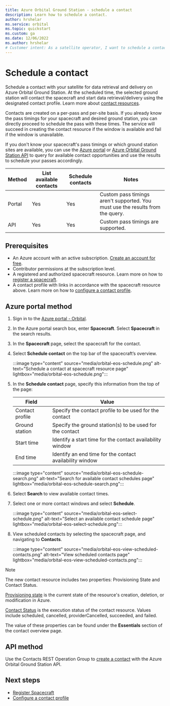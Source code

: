 ```yaml
---
title: Azure Orbital Ground Station - schedule a contact
description: Learn how to schedule a contact.
author: hrshelar
ms.service: orbital
ms.topic: quickstart
ms.custom: ga
ms.date: 12/06/2022
ms.author: hrshelar
# Customer intent: As a satellite operator, I want to schedule a contact to ingest data from my satellite into Azure.
---
```


# Schedule a contact

Schedule a contact with your satellite for data retrieval and delivery on Azure Orbital Ground Station. At the scheduled time, the selected ground station will contact the spacecraft and start data retrieval/delivery using the designated contact profile. Learn more about [contact resources](concepts-contact.md).

Contacts are created on a per-pass and per-site basis. If you already know the pass timings for your spacecraft and desired ground station, you can directly proceed to schedule the pass with these times. The service will succeed in creating the contact resource if the window is available and fail if the window is unavailable.

If you don't know your spacecraft's pass timings or which ground station sites are available, you can use the [Azure portal](https://aka.ms/orbital/portal) or [Azure Orbital Ground Station API](/rest/api/orbital/) to query for available contact opportunities and use the results to schedule your passes accordingly.

| Method | List available contacts | Schedule contacts | Notes |
|-|-|-|-|
|Portal| Yes | Yes | Custom pass timings aren't supported. You must use the results from the query. |
|API | Yes | Yes | Custom pass timings are supported. |

## Prerequisites

- An Azure account with an active subscription. [Create an account for free](https://azure.microsoft.com/free/?WT.mc_id=A261C142F).
- Contributor permissions at the subscription level.
- A registered and authorized spacecraft resource. Learn more on how to [register a spacecraft](register-spacecraft.md).
- A contact profile with links in accordance with the spacecraft resource above. Learn more on how to [configure a contact profile](contact-profile.md).

## Azure portal method

1. Sign in to the [Azure portal - Orbital](https://aka.ms/orbital/portal).
2. In the Azure portal search box, enter **Spacecraft**. Select **Spacecraft** in the search results.
3. In the **Spacecraft** page, select the spacecraft for the contact.
4. Select **Schedule contact** on the top bar of the spacecraft’s overview.
 
   :::image type="content" source="media/orbital-eos-schedule.png" alt-text="Schedule a contact at spacecraft resource page" lightbox="media/orbital-eos-schedule.png":::

5. In the **Schedule contact** page, specify this information from the top of the page:

   | **Field** | **Value** |
   | --- | --- |
   | Contact profile | Specify the contact profile to be used for the contact |
   | Ground station | Specify the ground station(s) to be used for the contact |
   | Start time | Identify a start time for the contact availability window |
   | End time | Identify an end time for the contact availability window |

    :::image type="content" source="media/orbital-eos-schedule-search.png" alt-text="Search for available contact schedules page" lightbox="media/orbital-eos-schedule-search.png":::

6. Select **Search** to view available contact times.
7. Select one or more contact windows and select **Schedule**.

   :::image type="content" source="media/orbital-eos-select-schedule.png" alt-text="Select an available contact schedule page" lightbox="media/orbital-eos-select-schedule.png":::

8. View scheduled contacts by selecting the spacecraft page, and navigating to **Contacts**.

   :::image type="content" source="media/orbital-eos-view-scheduled-contacts.png" alt-text="View scheduled contacts page" lightbox="media/orbital-eos-view-scheduled-contacts.png":::

> [!NOTE]
> The new contact resource includes two properties: Provisioning State and Contact Status.
>
> [Provisioning state](/rest/api/orbital/azureorbitalgroundstation/contacts/create#provisioningstate) is the current state of the resource's creation, deletion, or modification in Azure.
>
> [Contact Status](/rest/api/orbital/azureorbitalgroundstation/contacts/create#contactsstatus) is the execution status of the contact resource. Values include scheduled, cancelled, providerCancelled, succeeded, and failed.
>
> The value of these properties can be found under the **Essentials** section of the contact overview page.

## API method

Use the Contacts REST Operation Group to [create a contact](/rest/api/orbital/azureorbitalgroundstation/contacts/create/) with the Azure Orbital Ground Station API.

## Next steps

- [Register Spacecraft](register-spacecraft.md)
- [Configure a contact profile](contact-profile.md)
